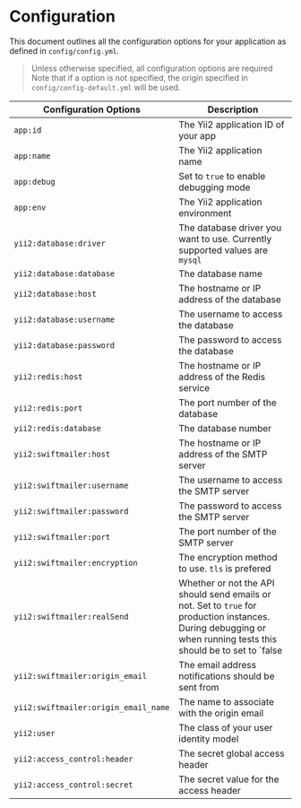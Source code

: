 # Configuration

This document outlines all the configuration options for your application as defined in `config/config.yml`.

> Unless otherwise specified, all configuration options are required
> Note that if a option is not specified, the origin specified in `config/config-default.yml` will be used.

| Configuration Options    | Description                                |
|--------------------------|--------------------------------------------|
| `app:id`                 | The Yii2 application ID of your app        |
| `app:name`               | The Yii2 application name                  |
| `app:debug`              | Set to `true` to enable debugging mode     |
| `app:env`                | The Yii2 application environment           |
| `yii2:database:driver`   | The database driver you want to use. Currently supported values are `mysql` |
| `yii2:database:database` | The database name |
| `yii2:database:host`     | The hostname or IP address of the database |
| `yii2:database:username` | The username to access the database        |
| `yii2:database:password` | The password to access the database        |
| `yii2:redis:host`        | The hostname or IP address of the Redis service |
| `yii2:redis:port`        | The port number of the database            |
| `yii2:redis:database`    | The database number                        |
| `yii2:swiftmailer:host`  | The hostname or IP address of the SMTP server |
| `yii2:swiftmailer:username` | The username to access the SMTP server  |
| `yii2:swiftmailer:password` | The password to access the SMTP server  |
| `yii2:swiftmailer:port`   | The port number of the SMTP server        |
| `yii2:swiftmailer:encryption` | The encryption method to use. `tls` is prefered |
| `yii2:swiftmailer:realSend` | Whether or not the API should send emails or not. Set to `true` for production instances. During debugging or when running tests this should be to set to `false |
| `yii2:swiftmailer:origin_email` | The email address notifications should be sent from |
| `yii2:swiftmailer:origin_email_name` | The name to associate with the origin email|
| `yii2:user` | The class of your user identity model                   |
| `yii2:access_control:header` | The secret global access header                |
| `yii2:access_control:secret` | The secret value for the access header    |